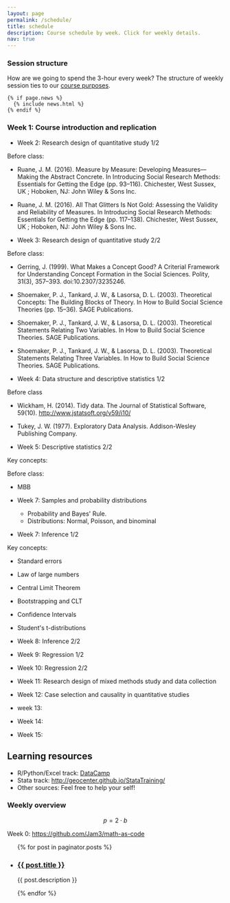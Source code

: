 ```yaml
---
layout: page
permalink: /schedule/
title: schedule
description: Course schedule by week. Click for weekly details.
nav: true
---
```


### Session structure

How are we going to spend the 3-hour every week? The structure of weekly session ties to our [course purposes](/#purposes).

<div class="post">

    {% if page.news %}
      {% include news.html %}
    {% endif %}

</div>

### Week 1: Course introduction and replication
- Week 2: Research design of quantitative study 1/2

Before class:

  - Ruane, J. M. (2016). Measure by Measure: Developing Measures—Making the Abstract Concrete. In Introducing Social Research Methods: Essentials for Getting the Edge (pp. 93–116). Chichester, West Sussex, UK ; Hoboken, NJ: John Wiley & Sons Inc.
  - Ruane, J. M. (2016). All That Glitters Is Not Gold: Assessing the Validity and Reliability of Measures. In Introducing Social Research Methods: Essentials for Getting the Edge (pp. 117–138). Chichester, West Sussex, UK ; Hoboken, NJ: John Wiley & Sons Inc.

- Week 3: Research design of quantitative study 2/2

Before class:

  - Gerring, J. (1999). What Makes a Concept Good? A Criterial Framework for Understanding Concept Formation in the Social Sciences. Polity, 31(3), 357–393. doi:10.2307/3235246.
  - Shoemaker, P. J., Tankard, J. W., & Lasorsa, D. L. (2003). Theoretical Concepts: The Building Blocks of Theory. In How to Build Social Science Theories (pp. 15–36). SAGE Publications.
  - Shoemaker, P. J., Tankard, J. W., & Lasorsa, D. L. (2003). Theoretical Statements Relating Two Variables. In How to Build Social Science Theories. SAGE Publications.
  - Shoemaker, P. J., Tankard, J. W., & Lasorsa, D. L. (2003). Theoretical Statements Relating Three Variables. In How to Build Social Science Theories. SAGE Publications.


- Week 4: Data structure and descriptive statistics 1/2

Before class

  - Wickham, H. (2014). Tidy data. The Journal of Statistical Software, 59(10). http://www.jstatsoft.org/v59/i10/
  - Tukey, J. W. (1977). Exploratory Data Analysis. Addison-Wesley Publishing Company.


- Week 5: Descriptive statistics 2/2

Key concepts:

Before class:
  
  - MBB

- Week 7: Samples and probability distributions
  - Probability and Bayes' Rule.
  - Distributions: Normal, Poisson, and binominal

- Week 7: Inference 1/2

Key concepts:
  - Standard errors
  - Law of large numbers
  - Central Limit Theorem
  - Bootstrapping and CLT
  - Confidence Intervals
  - Student's t-distributions

- Week 8: Inference 2/2



- Week 9: Regression 1/2
- Week 10: Regression 2/2
- Week 11: Research design of mixed methods study and data collection
- Week 12: Case selection and causality in quantitative studies
- week 13: 
- Week 14: 
- Week 15:


## Learning resources

- R/Python/Excel track: [DataCamp](#)
- Stata track: http://geocenter.github.io/StataTraining/
- Other sources: Feel free to help your self!

### Weekly overview

$$p=2 \cdot b$$

Week 0: https://github.com/Jam3/math-as-code

<div class="post">
  <ul class="post-list">
    {% for post in paginator.posts %}
      <li>
        <h3><a class="post-title" href="{{ post.url | prepend: site.baseurl }}">{{ post.title }}</a></h3>
        <!-- <p class="post-meta">{{ post.date | date: '%B %-d, %Y' }}</p> -->
        <p>{{ post.description }}</p>
      </li>
    {% endfor %}
  </ul>
</div>